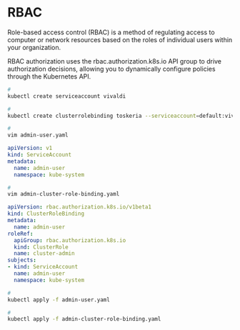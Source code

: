 # RBAC

Role-based access control (RBAC) is a method of regulating access to computer or network resources based on the roles of individual users within your organization.

RBAC authorization uses the rbac.authorization.k8s.io API group to drive authorization decisions, allowing you to dynamically configure policies through the Kubernetes API.



```bash
# 
kubectl create serviceaccount vivaldi
```



```bash
# 
kubectl create clusterrolebinding toskeria --serviceaccount=default:vivaldi --clusterrole=cluster-admin
```



```bash
# 
vim admin-user.yaml
```

```yaml
apiVersion: v1
kind: ServiceAccount
metadata:
  name: admin-user
  namespace: kube-system
```



```bash
# 
vim admin-cluster-role-binding.yaml
```

```yaml
apiVersion: rbac.authorization.k8s.io/v1beta1
kind: ClusterRoleBinding
metadata:
  name: admin-user
roleRef:
  apiGroup: rbac.authorization.k8s.io
  kind: ClusterRole
  name: cluster-admin
subjects:
- kind: ServiceAccount
  name: admin-user
  namespace: kube-system
```



```bash
# 
kubectl apply -f admin-user.yaml
```



```bash
# 
kubectl apply -f admin-cluster-role-binding.yaml
```